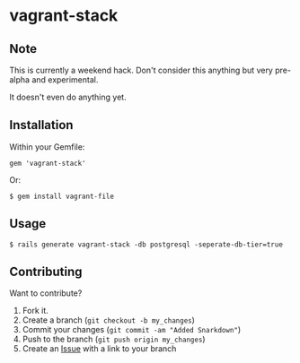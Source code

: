 vagrant-stack
=============

Note
----

This is currently a weekend hack. Don't consider this anything but very pre-alpha and experimental.

It doesn't even do anything yet.

Installation
------------

Within your Gemfile:

    gem 'vagrant-stack'

Or:

    $ gem install vagrant-file


Usage
-----

    $ rails generate vagrant-stack -db postgresql -seperate-db-tier=true


Contributing
------------

Want to contribute?

1. Fork it.
2. Create a branch (`git checkout -b my_changes`)
3. Commit your changes (`git commit -am "Added Snarkdown"`)
4. Push to the branch (`git push origin my_changes`)
5. Create an [Issue][1] with a link to your branch

[1]: http://github.com/thefury/vagrant-stack/issues
